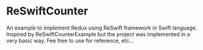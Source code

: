 # ReSwiftCounter
An example to implement Redux using ReSwift framework in Swift language.
Inspired by ReSwiftCounterExample but the project was implemented in a very basic way.
Fee free to use for reference, etc...
